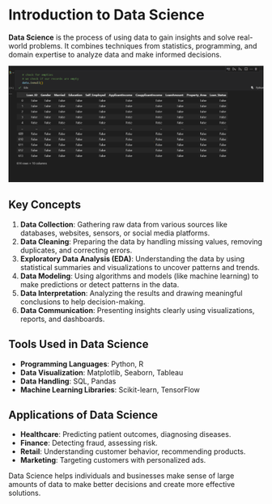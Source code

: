 # Introduction to Data Science

**Data Science** is the process of using data to gain insights and solve real-world problems. It combines techniques from statistics, programming, and domain expertise to analyze data and make informed decisions.

<!-- Add screen image here -->
![Alt Text](img/screen1.png)


## Key Concepts

1. **Data Collection**: Gathering raw data from various sources like databases, websites, sensors, or social media platforms.
2. **Data Cleaning**: Preparing the data by handling missing values, removing duplicates, and correcting errors.
3. **Exploratory Data Analysis (EDA)**: Understanding the data by using statistical summaries and visualizations to uncover patterns and trends.
4. **Data Modeling**: Using algorithms and models (like machine learning) to make predictions or detect patterns in the data.
5. **Data Interpretation**: Analyzing the results and drawing meaningful conclusions to help decision-making.
6. **Data Communication**: Presenting insights clearly using visualizations, reports, and dashboards.

## Tools Used in Data Science

- **Programming Languages**: Python, R
- **Data Visualization**: Matplotlib, Seaborn, Tableau
- **Data Handling**: SQL, Pandas
- **Machine Learning Libraries**: Scikit-learn, TensorFlow

## Applications of Data Science

- **Healthcare**: Predicting patient outcomes, diagnosing diseases.
- **Finance**: Detecting fraud, assessing risk.
- **Retail**: Understanding customer behavior, recommending products.
- **Marketing**: Targeting customers with personalized ads.

Data Science helps individuals and businesses make sense of large amounts of data to make better decisions and create more effective solutions.
